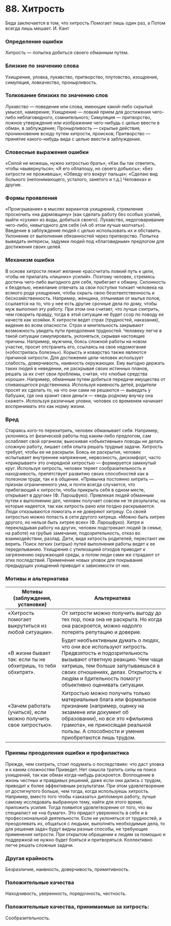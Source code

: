 ﻿# 88. Хитрость
Беда заключается в том, что хитрость 
Помогает лишь один раз, а 
Потом всегда лишь мешает.
И. Кант

### Определение ошибки
Хитрость — попытка добиться своего обманным путем.

### Близкие по значению слова
Ухищрение, уловка, лукавство, притворство, плутовство, изощрение, симуляция, ловкачество, пронырливость.

### Толкование близких по значению слов
Лукавство — поведение или слова, имеющие какой-либо скрытый умысел, намерение;
Ухищрение — ловкий прием для достижения чего-либо неблаговидного, сомнительного;
Симуляция — притворство, ложное утверждение или изображение чего-нибудь с целью ввести в обман, в заблуждение;
Пронырливость — скрытые действия, проникновение всюду путем хитрости, происков;
Притворство — принятие какого-нибудь вида с целью ввести в заблуждение.

### Словесные выражения ошибки
«Силой не можешь, нужно хитростью брать»;
«Как бы так ответить, чтобы «вывернуться»;
«Я его облапошу, но своего добьюсь»;
«Без хитрости не проживешь»;
«Обведу его вокруг пальца»;
«Сделаю вид больного (непонимающего, усталого, занятого и т.д.) Человека» и другие.

### Формы проявления
«Проигрывание» в мыслях вариантов ухищрений, стремление проскочить «на дармовщину» (как сделать работу без особых усилий, выйти «сухим» из воды, добиться своего).
Лукавство, недоговаривание чего-либо, невыгодного для себя («А об этом лучше молчать»).
Введение в заблуждение людей с целью использовать их и обставить.
Уклонение от выполнения обязанностей через притворство.
Попытка выведать интересы, задумки людей под «благовидным» предлогом для достижения своих целей.

### Механизм ошибки
В основе хитрости лежит желание «рассчитать ловкий путь к цели, чтобы не прилагать «лишних» усилий». Поэтому человек, стремясь достичь чего-либо выгодного для себя, прибегает к обману.
Склонность к безделью, нежелание отвечать за свои поступки толкает человека на всякого рода ухищрения, чтобы скрыть свою безответственность и бесхозяйственность. Например, женщина, отлынивая от мытья полов, ссылается на то, что у нее есть другие срочные дела по дому, чтобы муж выполнил эту работу. При этом она считает, что лучше схитрить, чем говорить правду, тогда в этой ситуации не будет ссор по поводу ее качеств как хозяйки.
К хитрости ведет страх (трудностей, наказания), видение во всем опасности. Страх и мнительность закрывают возможность увидеть пути преодоления трудностей. Человеку легче в такой ситуации симулировать, уклоняться, скрывая настоящие причины. Например, мужчина, боясь сложной работы на новом участке, просит отстранить его, ссылаясь на свое недомогание («обострилась болезнь»).
Корысть и коварство также являются причиной хитрости. Для достижения цели человек использует слабость, доверчивость, наивность окружающих. Ему выгодно держать таких людей в неведении, не раскрывая своих истинных планов, решать за их счет свои проблемы, считая, что «любые средства хороши». Например, обманным путем добиться передачи имущества от спивающегося родственника. Используя наивность детей, родители просят их сделать то, на что они сами не решаются — выведать у бабушки, где она хранит свои деньги — «ведь родному внучку она скажет».
Используя различные уловки, человек со временем начинает воспринимать это как норму жизни.

### Вред
Стараясь кого-то перехитрить, человек обманывает себя. Например, уклоняясь от физической работы под каким-либо предлогом, сам ослабляет свой организм; выискивая «объективные» поводы не делать сложную работу, лишает себя опыта решать трудные задачи.
Хитрость требует, чтобы ее не раскрыли. Боясь ее раскрытия, человек испытывает внутреннее напряжение, нервозность, дискомфорт, часто «прикрывает» это очередной хитростью — формируется замкнутый круг.
Используя хитрость, человек теряет сообразительность и находчивость, препятствует развитию своих способностей как в полезном труде, так и в общении. «Привычка постоянно хитрить — признак ограниченного ума, и почти всегда случается, что прибегающий к хитрости, чтобы прикрыть себя в одном месте, открывает в другом» (Ф. Ларошфуко).
Привлекая людей обманным путем к выполнению дел, человек получает совсем не те результаты, на которые надеется, так как хитрость рано или поздно раскрывается. Люди отказываются помогать и не доверяют хитрецу.
Со своей хитростью можно попасть в сети другого хитреца. «Можно быть хитрее другого, но нельзя быть хитрее всех» (Ф. Ларошфуко).
Хитря и перекладывая работу на других, человек подстрекает людей (в семье, на работе) на грубые замечания, подозрительность, отказ во взаимодействии, разлад.
Дети, видя хитрость родителей, перестают им верить.
Поиск легких (хитрых) путей выполнения работы ведет к ее переделыванию.
Ухищрения с утилизацией отходов приводит к загрязнению окружающей среды, а потом люди сами же страдают от этих последствий.
Применение новых уловок для покрывания предыдущих ухищрений приводит к зависимости от них.

### Мотивы и альтернатива
Мотивы (заблуждения, установки) | Альтернатива
---| ---
«Хитрость помогает выкрутиться из любой ситуации».	| От хитрости можно получить выгоду до тех пор, пока она не раскрыта. Но когда она раскроется, можно надолго потерять репутацию и доверие.
«В жизни бывает так: если ты не обхитришь, то тебя обхитрят». | Будет необъективным думать о людях, что они все используют хитрость. Предвзятость и подозрительность вызывают ответную реакцию. Чем чаще хитришь, тем больше запутываешься в своих отношениях, делах. Открытость к людям и бдительность помогут объективно оценивать ситуации.
«Зачем работать (учиться), если можно получить свое хитростью».	| Хитростью можно получить только материальные блага или формальное признание (например, оценку на экзамене или документ об образовании), но все это «филькина грамота», не приносящая реальной пользы. А способности и умения приобретаются лишь трудом.

### Приемы преодоления ошибки и профилактика
Прежде, чем схитрить, стоит подумать о последствиях: что даст уловка и к каким сложностям
Приведет. Нет смысла тратить силы на поиск ухищрений, так как обман когда-нибудь раскроется.
Воплощение в жизнь честных и правдивых решений, даже если они дались с трудом, приводит к более эффективным результатам. При этом удовлетворение от достигнутого больше, чем тогда, когда используешь хитрость. Например, вместо того чтобы «заказать» дипломную работу, лучше самому исследовать выбранную тему, найти для этого время, приложить усилия. Тогда появится удовлетворение от того, что вы специалист не «на бумаге». Это придаст уверенность в себе и в профессиональной деятельности.
Если не уклоняться от трудностей, а преодолевать их, общаться с людьми, выполнять необходимые дела, то для решения задач будут видны разные способы, не требующие применения хитрости.
При открытом обращении к людям за помощью и поддержкой не нужно будет бояться и притворяться. Коллективно легче решать сложные задачи.

### Другая крайность
Безразличие, наивность, доверчивость, примитивность.

### Положительные качества
Находчивость, уверенность, порядочность, честность.

### Положительные качества, принимаемые за хитрость:
Сообразительность. 
